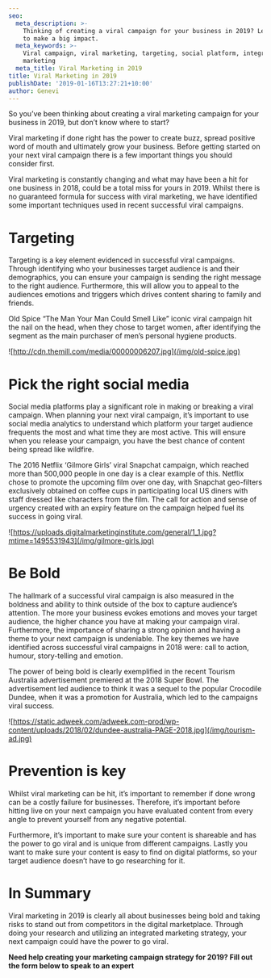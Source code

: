```yaml
---
seo:
  meta_description: >-
    Thinking of creating a viral campaign for your business in 2019? Learn how
    to make a big impact. 
  meta_keywords: >-
    Viral campaign, viral marketing, targeting, social platform, integrated
    marketing
  meta_title: Viral Marketing in 2019
title: Viral Marketing in 2019
publishDate: '2019-01-16T13:27:21+10:00'
author: Genevi
---
```

So you’ve been thinking about creating a viral marketing campaign for your business in 2019, but don’t know where to start? 

Viral marketing if done right has the power to create buzz, spread positive word of mouth and ultimately grow your business. Before getting started on your next viral campaign there is a few important things you should consider first. 

Viral marketing is constantly changing and what may have been a hit for one business in 2018, could be a total miss for yours in 2019. Whilst there is no guaranteed formula for success with viral marketing, we have identified some important techniques used in recent successful viral campaigns. 

# **Targeting**

Targeting is a key element evidenced in successful viral campaigns. Through identifying who your businesses target audience is and their demographics, you can ensure your campaign is sending the right message to the right audience. Furthermore, this will allow you to appeal to the audiences emotions and triggers which drives content sharing to family and friends. 

Old Spice “The Man Your Man Could Smell Like” iconic viral campaign hit the nail on the head, when they chose to target women, after identifying the segment as the main purchaser of men’s personal hygiene products.  

![http://cdn.themill.com/media/00000006207.jpg](/img/old-spice.jpg)

# Pick the right social media

Social media platforms play a significant role in making or breaking a viral campaign. When planning your next viral campaign, it’s important to use social media analytics to understand which platform your target audience frequents the most and what time they are most active. This will ensure when you release your campaign, you have the best chance of content being spread like wildfire. 

The 2016 Netflix ‘Gilmore Girls’ viral Snapchat campaign, which reached more than 500,000 people in one day is a clear example of this. Netflix chose to promote the upcoming film over one day, with Snapchat geo-filters exclusively obtained on coffee cups in participating local US diners with staff dressed like characters from the film. The call for action and sense of urgency created with an expiry feature on the campaign helped fuel its success in going viral. 

![https://uploads.digitalmarketinginstitute.com/general/1_1.jpg?mtime=1495531943](/img/gilmore-girls.jpg)

# Be Bold

The hallmark of a successful viral campaign is also measured in the boldness and ability to think outside of the box to capture audience’s attention. The more your business evokes emotions and moves your target audience, the higher chance you have at making your campaign viral. Furthermore, the importance of sharing a strong opinion and having a theme to your next campaign is undeniable. The key themes we have identified across successful viral campaigns in 2018 were: call to action, humour, story-telling and emotion. 

The power of being bold is clearly exemplified in the recent Tourism Australia advertisement premiered at the 2018 Super Bowl. The advertisement led audience to think it was a sequel to the popular Crocodile Dundee, when it was a promotion for Australia, which led to the campaigns viral success.  

![https://static.adweek.com/adweek.com-prod/wp-content/uploads/2018/02/dundee-australia-PAGE-2018.jpg](/img/tourism-ad.jpg)

# Prevention is key

Whilst viral marketing can be hit, it’s important to remember if done wrong can be a costly failure for businesses. Therefore, it’s important before hitting live on your next campaign you have evaluated content from every angle to prevent yourself from any negative potential. 

Furthermore, it’s important to make sure your content is shareable and has the power to go viral and is unique from different campaigns. Lastly you want to make sure your content is easy to find on digital platforms, so your target audience doesn’t have to go researching for it. 



# In Summary

Viral marketing in 2019 is clearly all about businesses being bold and taking risks to stand out from competitors in the digital marketplace. Through doing your research and utilizing an integrated marketing strategy, your next campaign could have the power to go viral. 

**Need help creating your marketing campaign strategy for 2019? Fill out the form below to speak to an expert**
